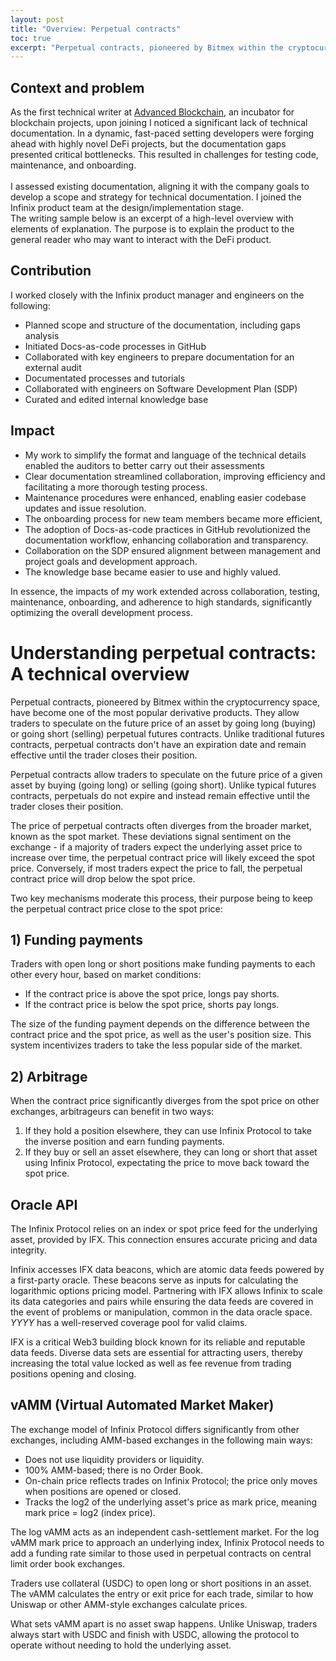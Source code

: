 ```yaml
---
layout: post
title: "Overview: Perpetual contracts"
toc: true
excerpt: "Perpetual contracts, pioneered by Bitmex within the cryptocurrency space, have become one of the most popular derivative products. They allow traders to speculate on the future price of an asset by going long (buying) or going short (selling) perpetual futures contracts. Unlike traditional futures contracts, perpetual contracts don't have an expiration date and remain effective until the trader closes their position.<br><br>Perpetual contracts allow traders to speculate on the future price of a given asset by buying (going long) or selling (going short). Unlike typical futures contracts, perpetuals do not expire and instead remain effective until the trader closes their position."
---
```


## Context and problem

As the first technical writer at [Advanced Blockchain](https://www.advancedblockchain.com/), an incubator for blockchain projects, upon joining I noticed  a significant lack of technical documentation. In a dynamic, fast-paced setting developers were forging ahead with highly novel DeFi projects, but the documentation gaps presented critical bottlenecks. This resulted in challenges for testing code, maintenance, and onboarding.
<br><br>
I assessed existing documentation, aligning it with the company goals to develop a scope and strategy for technical documentation. I joined the Infinix product team at the design/implementation stage.<br>
The writing sample below is an excerpt of a high-level overview with elements of explanation. The purpose is to explain the product to the general reader who may want to interact with the DeFi product.

## Contribution 

 I worked closely with the Infinix product manager and engineers on the following:

- Planned scope and structure of the documentation, including gaps analysis
- Initiated Docs-as-code processes in GitHub
- Collaborated with key engineers to prepare documentation for an external audit
- Documentated processes and tutorials
- Collaborated with engineers on Software Development Plan (SDP)
- Curated and edited internal knowledge base

## Impact

- My work to simplify the format and language of the technical details enabled the auditors to better carry out their assessments
- Clear documentation streamlined collaboration, improving efficiency and facilitating a more thorough testing process. 
- Maintenance procedures were enhanced, enabling easier codebase updates and issue resolution. 
- The onboarding process for new team members became more efficient, 
- The adoption of Docs-as-code practices in GitHub revolutionized the documentation workflow, enhancing collaboration and transparency.
- Collaboration on the SDP ensured alignment between management and project goals and development approach.
- The knowledge base became easier to use and highly valued.

In essence, the impacts of my work extended across collaboration, testing, maintenance, onboarding, and adherence to high standards, significantly optimizing the overall development process.

# Understanding perpetual contracts: A technical overview

Perpetual contracts, pioneered by Bitmex within the cryptocurrency space, have become one of the most popular derivative products. They allow traders to speculate on the future price of an asset by going long (buying) or going short (selling) perpetual futures contracts. Unlike traditional futures contracts, perpetual contracts don't have an expiration date and remain effective until the trader closes their position.

Perpetual contracts allow traders to speculate on the future price of a given asset by buying (going long) or selling (going short). Unlike typical futures contracts, perpetuals do not expire and instead remain effective until the trader closes their position.

The price of perpetual contracts often diverges from the broader market, known as the spot market. These deviations signal sentiment on the exchange - if a majority of traders expect the underlying asset price to increase over time, the perpetual contract price will likely exceed the spot price. Conversely, if most traders expect the price to fall, the perpetual contract price will drop below the spot price.

Two key mechanisms moderate this process, their purpose being to keep the perpetual contract price close to the spot price:

## 1) Funding payments

Traders with open long or short positions make funding payments to each other every hour, based on market conditions:

- If the contract price is above the spot price, longs pay shorts.
- If the contract price is below the spot price, shorts pay longs.

The size of the funding payment depends on the difference between the contract price and the spot price, as well as the user's position size. This system incentivizes traders to take the less popular side of the market.

## 2) Arbitrage

When the contract price significantly diverges from the spot price on other exchanges, arbitrageurs can benefit in two ways:

1. If they hold a position elsewhere, they can use Infinix Protocol to take the inverse position and earn funding payments.
2. If they buy or sell an asset elsewhere, they can long or short that asset using Infinix Protocol, expectating the price to move back toward the spot price.

## Oracle API

The Infinix Protocol relies on an index or spot price feed for the underlying asset, provided by IFX. This connection ensures accurate pricing and data integrity.

Infinix accesses IFX data beacons, which are atomic data feeds powered by a first-party oracle. These beacons serve as inputs for calculating the logarithmic options pricing model. Partnering with IFX allows Infinix to scale its data categories and pairs while ensuring the data feeds are covered in the event of problems or manipulation, common in the data oracle space. _YYYY_ has a well-reserved coverage pool for valid claims.

IFX is a critical Web3 building block known for its reliable and reputable data feeds. Diverse data sets are essential for attracting users, thereby increasing the total value locked as well as fee revenue from trading positions opening and closing.

## vAMM (Virtual Automated Market Maker)

The exchange model of Infinix Protocol differs significantly from other exchanges, including AMM-based exchanges in the following main ways:

- Does not use liquidity providers or liquidity.
- 100% AMM-based; there is no Order Book.
- On-chain price reflects trades on Infinix Protocol; the price only moves when positions are opened or closed.
- Tracks the log2 of the underlying asset's price as mark price, meaning mark price = log2 (index price).

The log vAMM acts as an independent cash-settlement market. For the log vAMM mark price to approach an underlying index, Infinix Protocol needs to add a funding rate similar to those used in perpetual contracts on central limit order book exchanges.

Traders use collateral (USDC) to open long or short positions in an asset. The vAMM calculates the entry or exit price for each trade, similar to how Uniswap or other AMM-style exchanges calculate prices.

What sets vAMM apart is no asset swap happens. Unlike Uniswap, traders always start with USDC and finish with USDC, allowing the protocol to operate without needing to hold the underlying asset.
